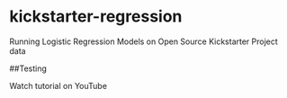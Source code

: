 # kickstarter-regression
Running Logistic Regression Models on Open Source Kickstarter Project data


##Testing

Watch tutorial on YouTube